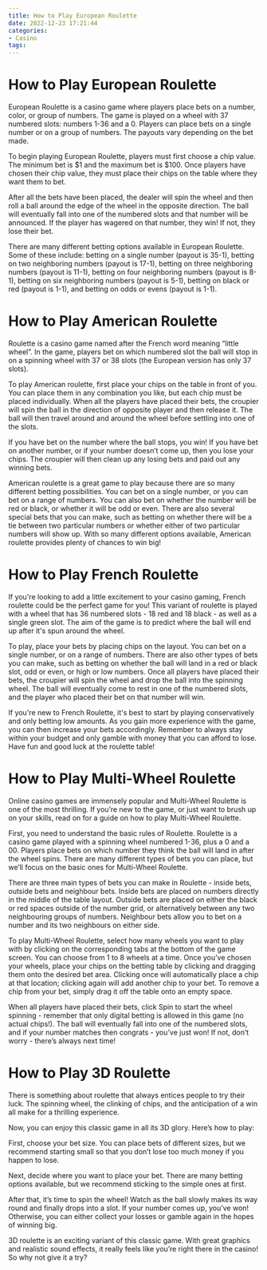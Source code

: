 ```yaml
---
title: How to Play European Roulette
date: 2022-12-23 17:21:44
categories:
- Casino
tags:
---
```



#  How to Play European Roulette

European Roulette is a casino game where players place bets on a number, color, or group of numbers. The game is played on a wheel with 37 numbered slots: numbers 1-36 and a 0. Players can place bets on a single number or on a group of numbers. The payouts vary depending on the bet made.

To begin playing European Roulette, players must first choose a chip value. The minimum bet is $1 and the maximum bet is $100. Once players have chosen their chip value, they must place their chips on the table where they want them to bet.

After all the bets have been placed, the dealer will spin the wheel and then roll a ball around the edge of the wheel in the opposite direction. The ball will eventually fall into one of the numbered slots and that number will be announced. If the player has wagered on that number, they win! If not, they lose their bet.

There are many different betting options available in European Roulette. Some of these include: betting on a single number (payout is 35-1), betting on two neighboring numbers (payout is 17-1), betting on three neighboring numbers (payout is 11-1), betting on four neighboring numbers (payout is 8-1), betting on six neighboring numbers (payout is 5-1), betting on black or red (payout is 1-1), and betting on odds or evens (payout is 1-1).

#  How to Play American Roulette

Roulette is a casino game named after the French word meaning “little wheel”. In the game, players bet on which numbered slot the ball will stop in on a spinning wheel with 37 or 38 slots (the European version has only 37 slots).

To play American roulette, first place your chips on the table in front of you. You can place them in any combination you like, but each chip must be placed individually. When all the players have placed their bets, the croupier will spin the ball in the direction of opposite player and then release it. The ball will then travel around and around the wheel before settling into one of the slots.

If you have bet on the number where the ball stops, you win! If you have bet on another number, or if your number doesn’t come up, then you lose your chips. The croupier will then clean up any losing bets and paid out any winning bets.

American roulette is a great game to play because there are so many different betting possibilities. You can bet on a single number, or you can bet on a range of numbers. You can also bet on whether the number will be red or black, or whether it will be odd or even. There are also several special bets that you can make, such as betting on whether there will be a tie between two particular numbers or whether either of two particular numbers will show up. With so many different options available, American roulette provides plenty of chances to win big!

#  How to Play French Roulette

If you're looking to add a little excitement to your casino gaming, French roulette could be the perfect game for you! This variant of roulette is played with a wheel that has 36 numbered slots - 18 red and 18 black - as well as a single green slot. The aim of the game is to predict where the ball will end up after it's spun around the wheel.

To play, place your bets by placing chips on the layout. You can bet on a single number, or on a range of numbers. There are also other types of bets you can make, such as betting on whether the ball will land in a red or black slot, odd or even, or high or low numbers. Once all players have placed their bets, the croupier will spin the wheel and drop the ball into the spinning wheel. The ball will eventually come to rest in one of the numbered slots, and the player who placed their bet on that number will win.

If you're new to French Roulette, it's best to start by playing conservatively and only betting low amounts. As you gain more experience with the game, you can then increase your bets accordingly. Remember to always stay within your budget and only gamble with money that you can afford to lose. Have fun and good luck at the roulette table!

#  How to Play Multi-Wheel Roulette

Online casino games are immensely popular and Multi-Wheel Roulette is one of the most thrilling. If you’re new to the game, or just want to brush up on your skills, read on for a guide on how to play Multi-Wheel Roulette.

First, you need to understand the basic rules of Roulette. Roulette is a casino game played with a spinning wheel numbered 1-36, plus a 0 and a 00. Players place bets on which number they think the ball will land in after the wheel spins. There are many different types of bets you can place, but we’ll focus on the basic ones for Multi-Wheel Roulette.

There are three main types of bets you can make in Roulette - inside bets, outside bets and neighbour bets. Inside bets are placed on numbers directly in the middle of the table layout. Outside bets are placed on either the black or red spaces outside of the number grid, or alternatively between any two neighbouring groups of numbers. Neighbour bets allow you to bet on a number and its two neighbours on either side.

To play Multi-Wheel Roulette, select how many wheels you want to play with by clicking on the corresponding tabs at the bottom of the game screen. You can choose from 1 to 8 wheels at a time. Once you’ve chosen your wheels, place your chips on the betting table by clicking and dragging them onto the desired bet area. Clicking once will automatically place a chip at that location; clicking again will add another chip to your bet. To remove a chip from your bet, simply drag it off the table onto an empty space.

When all players have placed their bets, click Spin to start the wheel spinning - remember that only digital betting is allowed in this game (no actual chips!). The ball will eventually fall into one of the numbered slots, and if your number matches then congrats - you’ve just won! If not, don’t worry - there’s always next time!

#  How to Play 3D Roulette

There is something about roulette that always entices people to try their luck. The spinning wheel, the clinking of chips, and the anticipation of a win all make for a thrilling experience.

Now, you can enjoy this classic game in all its 3D glory. Here’s how to play:

First, choose your bet size. You can place bets of different sizes, but we recommend starting small so that you don’t lose too much money if you happen to lose.

Next, decide where you want to place your bet. There are many betting options available, but we recommend sticking to the simple ones at first.

After that, it’s time to spin the wheel! Watch as the ball slowly makes its way round and finally drops into a slot. If your number comes up, you’ve won! Otherwise, you can either collect your losses or gamble again in the hopes of winning big.

3D roulette is an exciting variant of this classic game. With great graphics and realistic sound effects, it really feels like you’re right there in the casino! So why not give it a try?